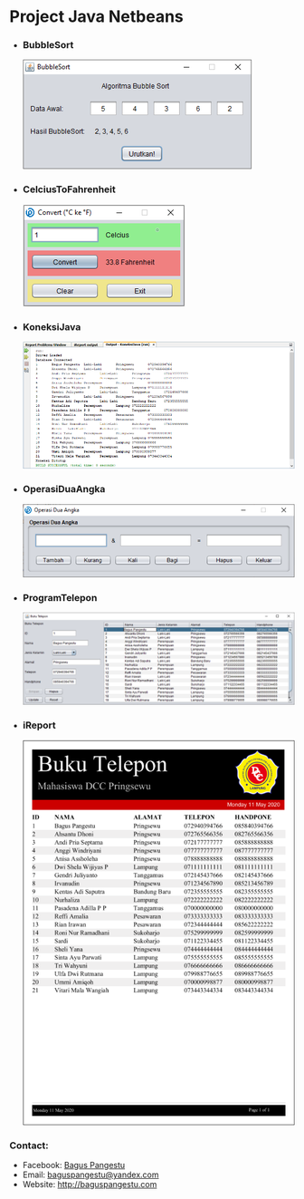 # Project Java Netbeans
- ### BubbleSort
  ![BubbleSort](/BubbleSort.png)
- ### CelciusToFahrenheit
  ![CelciusToFahrenheit](/CelciusToFahrenheit.png)
- ### KoneksiJava
  ![KoneksiJava](/KoneksiJava.png)
- ### OperasiDuaAngka
  ![OperasiDuaAngka](/OperasiDuaAngka.png)
- ### ProgramTelepon
  ![ProgramTelepon](/ProgramTelepon.png)
- ### iReport
  ![iReport](/iReport.png)

### Contact:
- Facebook: [Bagus Pangestu](https://fb.com/baguspangestucom)
- Email: baguspangestu@yandex.com
- Website: http://baguspangestu.com